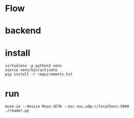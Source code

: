 # Flow

# backend

# install
```
virtualenv -p python3 venv
source venv/bin/activate
pip install -r requirements.txt
```

# run
```
muse-io --device Muse-1E7D --osc osc.udp://localhost:5000
./reader.py
```
